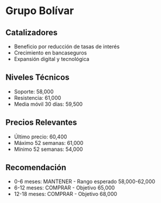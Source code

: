 # Grupo Bolívar

## Catalizadores

- Beneficio por reducción de tasas de interés
- Crecimiento en bancaseguros
- Expansión digital y tecnológica

## Niveles Técnicos

- Soporte: 58,000
- Resistencia: 61,000
- Media móvil 30 días: 59,500

## Precios Relevantes

- Último precio: 60,400
- Máximo 52 semanas: 61,000
- Mínimo 52 semanas: 54,000

## Recomendación

- 0-6 meses: MANTENER - Rango esperado 58,000-62,000
- 6-12 meses: COMPRAR - Objetivo 65,000
- 12-18 meses: COMPRAR - Objetivo 68,000
